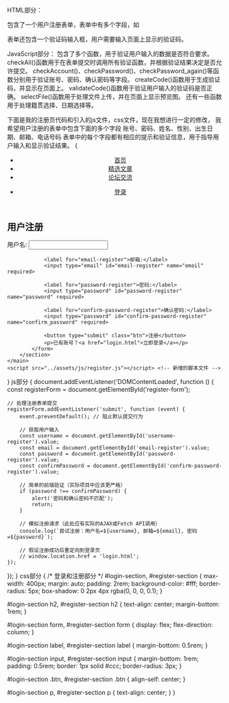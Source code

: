 HTML部分：

包含了一个用户注册表单，表单中有多个字段，如

表单还包含一个验证码输入框，用户需要输入页面上显示的验证码。

JavaScript部分：
包含了多个函数，用于验证用户输入的数据是否符合要求。
checkAll()函数用于在表单提交时调用所有验证函数，并根据验证结果决定是否允许提交。
checkAccount()、checkPassword()、checkPassword_again()等函数分别用于验证账号、密码、确认密码等字段。
createCode()函数用于生成验证码，并显示在页面上。
validateCode()函数用于验证用户输入的验证码是否正确。
selectFile()函数用于处理文件上传，并在页面上显示预览图。
还有一些函数用于处理籍贯选择、日期选择等。

下面是我的注册页代码和引入的js文件，css文件，现在我想进行一定的修改，
我希望用户注册的表单中包含下面的多个字段
账号、密码、姓名、性别、出生日期、邮箱、电话号码
表单中的每个字段都有相应的提示和验证信息，用于指导用户输入和显示验证结果。
{
    <!DOCTYPE html>
<html lang="zh-CN">

<head>
    <meta charset="UTF-8">
    <title>心智探奇 - 用户注册</title>
    <link rel="stylesheet" href="../assets/css/style.css">
    <link rel="stylesheet" href="../assets/css/login_register.css"> <!-- 使用同一份样式表 -->
</head>

<body>
    <header>
        <nav>
            <ul class="left-side">
                <li><a href="../index.html">首页</a></li>
                <li><a href="selected_articles.html">精选文章</a></li>
                <li><a href="forum.html">论坛交流</a></li>
            </ul>
            <ul class="right-side">
                <li><a href="login.html">登录</a></li>
            </ul>
        </nav>
    </header>
    <main>
        <section id="register-section">
            <h2>用户注册</h2>
            <form id="register-form">
                <label for="username-register">用户名:</label>
                <input type="text" id="username-register" name="username" required>

                <label for="email-register">邮箱:</label>
                <input type="email" id="email-register" name="email" required>

                <label for="password-register">密码:</label>
                <input type="password" id="password-register" name="password" required>

                <label for="confirm-password-register">确认密码:</label>
                <input type="password" id="confirm-password-register" name="confirm_password" required>

                <button type="submit" class="btn">注册</button>
                <p>已有账号？<a href="login.html">立即登录</a></p>
            </form>
        </section>
    </main>
    <script src="../assets/js/register.js"></script> <!-- 新增的脚本文件 -->
</body>

</html>
}
js部分
{
 document.addEventListener('DOMContentLoaded', function () {
    const registerForm = document.getElementById('register-form');

    // 处理注册表单提交
    registerForm.addEventListener('submit', function (event) {
        event.preventDefault(); // 阻止默认提交行为

        // 获取用户输入
        const username = document.getElementById('username-register').value;
        const email = document.getElementById('email-register').value;
        const password = document.getElementById('password-register').value;
        const confirmPassword = document.getElementById('confirm-password-register').value;

        // 简单的前端验证（实际项目中应该更严格）
        if (password !== confirmPassword) {
            alert('密码和确认密码不匹配');
            return;
        }

        // 模拟注册请求（此处应有实际的AJAX或Fetch API调用）
        console.log(`尝试注册：用户名=${username}, 邮箱=${email}, 密码=${password}`);

        // 假设注册成功后重定向到登录页
        // window.location.href = 'login.html';
    });
});
}
css部分
{
    /* 登录和注册部分 */
#login-section,
#register-section {
    max-width: 400px;
    margin: auto;
    padding: 2rem;
    background-color: #fff;
    border-radius: 5px;
    box-shadow: 0 2px 4px rgba(0, 0, 0, 0.1);
}

#login-section h2,
#register-section h2 {
    text-align: center;
    margin-bottom: 1rem;
}

#login-section form,
#register-section form {
    display: flex;
    flex-direction: column;
}

#login-section label,
#register-section label {
    margin-bottom: 0.5rem;
}

#login-section input,
#register-section input {
    margin-bottom: 1rem;
    padding: 0.5rem;
    border: 1px solid #ccc;
    border-radius: 3px;
}

#login-section .btn,
#register-section .btn {
    align-self: center;
}

#login-section p,
#register-section p {
    text-align: center;
}
}
